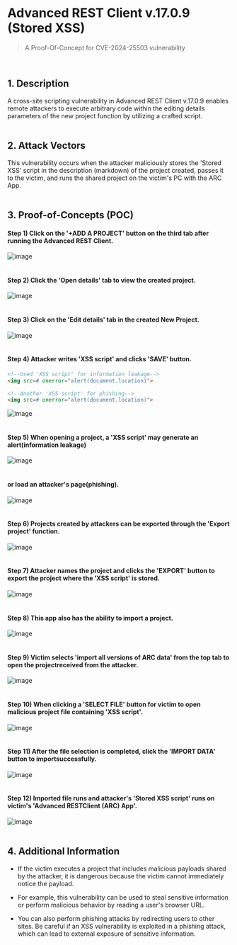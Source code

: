 # Advanced REST Client v.17.0.9 (Stored XSS)
> A Proof-Of-Concept for CVE-2024-25503 vulnerability
<br>

## 1. Description
A cross-site scripting vulnerability in Advanced REST Client v.17.0.9 enables remote attackers to execute arbitrary code within the editing details parameters of the new project function by utilizing a crafted script.
<br><br>

## 2. Attack Vectors
This vulnerability occurs when the attacker maliciously stores the 'Stored XSS' script in the description (markdown) of the project created, passes it to the victim, and runs the shared project on the victim's PC with the ARC App.
<br><br>

## 3. Proof-of-Concepts (POC)

#### Step 1) Click on the '+ADD A PROJECT' button on the third tab after running the Advanced REST Client.
![image](https://github.com/EQSTLab/Bugbounty/assets/67315168/a0931cb9-a4e9-4271-b308-1cf0bc96e5dc)
<br><br>

#### Step 2) Click the 'Open details' tab to view the created project.
![image](https://github.com/EQSTLab/Bugbounty/assets/67315168/f961c974-7394-44d8-9883-060714c3030a)
<br><br>

#### Step 3) Click on the 'Edit details' tab in the created New Project.
![image](https://github.com/EQSTLab/Bugbounty/assets/67315168/00450fdc-809c-4350-b35a-061d911e6e74)
<br><br>

#### Step 4) Attacker writes 'XSS script' and clicks 'SAVE' button.

```html
<!--Used 'XSS script' for information leakage-->
<img src=# onerror="alert(document.location)">

<!--Another 'XSS script' for phishing-->
<img src=# onerror="alert(document.location)">
```
![image](https://github.com/EQSTLab/Bugbounty/assets/67315168/37824aa4-55e1-4c3d-9c41-1d9b922c0785)
<br><br>

#### Step 5) When opening a project, a 'XSS script' may generate an alert(information leakage)
![image](https://github.com/EQSTLab/Bugbounty/assets/67315168/a98d69e9-165d-48d4-8197-843efd2d5856)
<br><br>

#### or load an attacker's page(phishing).
![image](https://github.com/EQSTLab/Bugbounty/assets/67315168/d1979ea6-c4a7-4e4c-947c-c646608a72f8)
<br><br>

#### Step 6) Projects created by attackers can be exported through the 'Export project' function.
![image](https://github.com/EQSTLab/Bugbounty/assets/67315168/839795c6-97ac-4998-a3b9-132aeca1ea72)
<br><br>

#### Step 7) Attacker names the project and clicks the 'EXPORT' button to export the project where the 'XSS script' is stored.
![image](https://github.com/EQSTLab/Bugbounty/assets/67315168/f2ecf91c-251b-4b9a-a043-a902da9fe985)
<br><br>

#### Step 8) This app also has the ability to import a project.
![image](https://github.com/EQSTLab/Bugbounty/assets/67315168/2dda9a18-4d16-428d-965b-d8734cd4198e)
<br><br>

#### Step 9) Victim selects 'import all versions of ARC data' from the top tab to open the projectreceived from the attacker.
![image](https://github.com/EQSTLab/Bugbounty/assets/67315168/9704bbf7-b028-4d13-9301-34b4eedfb70f)
<br><br>

#### Step 10) When clicking a 'SELECT FILE' button for victim to open malicious project file containing 'XSS script'.
![image](https://github.com/EQSTLab/Bugbounty/assets/67315168/059db63b-641f-4e17-86d0-77b7d7aadb30)
<br><br>

#### Step 11) After the file selection is completed, click the 'IMPORT DATA' button to importsuccessfully.
![image](https://github.com/EQSTLab/Bugbounty/assets/67315168/0b939870-f2c9-487a-9a2c-2e226fb8eeb2)
<br><br>

#### Step 12) Imported file runs and attacker's 'Stored XSS script' runs on victim's 'Advanced RESTClient (ARC) App'.
![image](https://github.com/EQSTLab/Bugbounty/assets/67315168/908ae455-cc6f-4cdf-a234-70148f36341f)
<br><br>

## 4. Additional Information
* If the victim executes a project that includes malicious payloads shared by the attacker, it is dangerous because the victim cannot immediately notice the payload.
  
* For example, this vulnerability can be used to steal sensitive information or perform malicious behavior by reading a user's browser URL.
  
* You can also perform phishing attacks by redirecting users to other sites. Be careful if an XSS vulnerability is exploited in a phishing attack, which can lead to external exposure of sensitive information.
